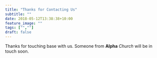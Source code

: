 ```yaml
---
title: "Thanks for Contacting Us"
subtitle: ""
date: 2018-05-12T13:38:38+10:00
feature_image: ""
tags: ["",""]
draft: false
---
```

Thanks for touching base with us. Someone from **Alpha** *Church* will be in touch soon.
